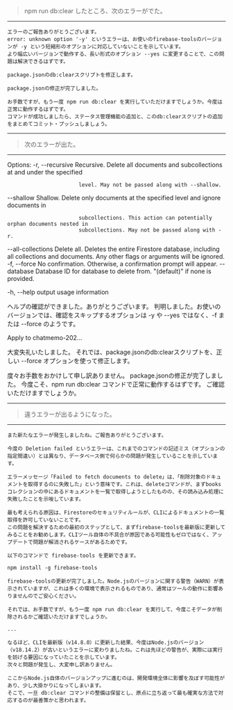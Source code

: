 > npm run db:clear したところ、次のエラーがでた。

---

```
エラーのご報告ありがとうございます。
error: unknown option '-y' というエラーは、お使いのfirebase-toolsのバージョンが -y という短縮形のオプションに対応していないことを示しています。
より幅広いバージョンで動作する、長い形式のオプション --yes に変更することで、この問題は解決できるはずです。

package.jsonのdb:clearスクリプトを修正します。

package.jsonの修正が完了しました。

お手数ですが、もう一度 npm run db:clear を実行していただけますでしょうか。今度は正常に動作するはずです。
コマンドが成功しましたら、ステータス管理機能の追加と、このdb:clearスクリプトの追加をまとめてコミット・プッシュしましょう。
```

---

> 次のエラーが出た。

---


Options:
  -r, --recursive          Recursive. Delete all documents and subcollections at and under the specified

                           level. May not be passed along with --shallow.
  --shallow                Shallow. Delete only documents at the specified level and ignore documents in

                           subcollections. This action can potentially orphan documents nested in
                           subcollections. May not be passed along with -r.
  --all-collections        Delete all. Deletes the entire Firestore database, including all collections and 
                           documents. Any other flags or arguments will be ignored.
  -f, --force              No confirmation. Otherwise, a confirmation prompt will appear.
  --database <databaseId>  Database ID for database to delete from. "(default)" if none is provided.

  -h, --help               output usage information



ヘルプの確認ができました。ありがとうございます。
判明しました。お使いのバージョンでは、確認をスキップするオプションは -y や --yes ではなく、-f または --force のようです。

Apply to chatmemo-202...

大変失礼いたしました。
それでは、package.jsonのdb:clearスクリプトを、正しい --force オプションを使って修正します。

度々お手数をおかけして申し訳ありません。
package.jsonの修正が完了しました。
今度こそ、npm run db:clear コマンドで正常に動作するはずです。
ご確認いただけますでしょうか。

---

> 違うエラーが出るようになった。

---

```
また新たなエラーが発生しましたね。ご報告ありがとうございます。

今度の Deletion failed というエラーは、これまでのコマンドの記述ミス（オプションの指定間違い）とは異なり、データベース側で何らかの問題が発生していることを示しています。

エラーメッセージ「Failed to fetch documents to delete」は、「削除対象のドキュメントを取得するのに失敗した」という意味です。これは、deleteコマンドが、まずbooksコレクションの中にあるドキュメントを一覧で取得しようとしたものの、その読み込み処理に失敗したことを示唆しています。

最も考えられる原因は、Firestoreのセキュリティルールが、CLIによるドキュメントの一覧取得を許可していないことです。
この問題を解決するための最初のステップとして、まずfirebase-toolsを最新版に更新してみることをお勧めします。CLIツール自体の不具合が原因である可能性もゼロではなく、アップデートで問題が解消されるケースがあるためです。

以下のコマンドで firebase-tools を更新できます。

npm install -g firebase-tools

firebase-toolsの更新が完了しました。Node.jsのバージョンに関する警告（WARN）が表示されていますが、これは多くの環境で表示されるものであり、通常はツールの動作に影響ありませんのでご安心ください。

それでは、お手数ですが、もう一度 npm run db:clear を実行して、今度こそデータが削除されるかご確認いただけますでしょうか。

...

なるほど、CLIを最新版（v14.8.0）に更新した結果、今度はNode.jsのバージョン（v18.14.2）が古いというエラーに変わりましたね。これは先ほどの警告が、実際には実行を妨げる要因になっていたことを示しています。
次々と問題が発生し、大変申し訳ありません。

ここからNode.js自体のバージョンアップに進むのは、開発環境全体に影響を及ぼす可能性があり、少し大掛かりになってしまいます。
そこで、一旦 db:clear コマンドの整備は保留とし、原点に立ち返って最も確実な方法で対応するのが最善策かと思われます。
```

